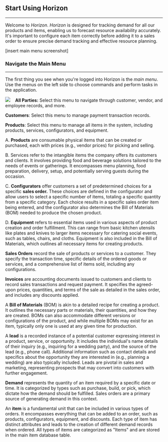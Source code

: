 ## Start Using Horizon
______
Welcome to _Horizon_. *Horizon* is designed for tracking demand for all our products and items, enabling us to forecast resource availability accurately. It's important to configure each item correctly before adding it to a sales order to ensure precise demand tracking and effective resource planning.

[insert main menu screenshot]
### Navigate the Main Menu
___
The first thing you see when you're logged into Horizon is the _main menu_. Use the menus on the left side to choose commands and perform tasks in the application. 

![](6_main_menu.png)
 
 **All Parties:** Select this menu to navigate through customer, vendor, and employee records, and more.

**Customers**: Select this menu to manage payment transaction records. 

**Products**: Select this menu to manage all items in the system, including products, services, configurators, and equipment.

   A. **Products** are consumable physical items that can be created or purchased, each with prices (e.g., vendor prices) for picking and selling. 
   
   B. Services refer to the intangible items the company offers its customers and clients. It involves providing food and beverage solutions tailored to the needs of events or gatherings. It encompasses menu planning, food preparation, delivery, setup, and potentially serving guests during the occasion. 
   
   C. **Configurators** offer customers a set of predetermined choices for a specific **sales order.** These choices are defined in the configurator and allow users to select a specific number of items, totaling a specific quantity from a specific category. Each choice results in a specific sales order item being entered, and the configurator also determines the Bill of Materials (BOM) needed to produce the chosen product.
   
   D. **Equipment** refers to essential items used in various aspects of product creation and order fulfillment. This can range from basic kitchen utensils like plates and knives to larger items necessary for catering social events, such as tables, chairs, and cloths. Equipment is also included in the Bill of Materials, which outlines all necessary items for creating products.

**Sales Orders** record the sale of products or services to a customer. They specify the transaction time, specific details of the ordered goods or services, and a comprehensive list of items sold, including any configurations.

**Invoices** are accounting documents issued to customers and clients to record sales transactions and request payment. It specifies the agreed-upon prices, quantities, and terms of the sale as detailed in the sales order, and includes any discounts applied.

A **Bill of Materials** (BOM) is akin to a detailed recipe for creating a product. It outlines the necessary parts or materials, their quantities, and how they are created. BOMs can also accommodate different versions or configurations of the product, and while multiple BOMs may exist for an item, typically only one is used at any given time for production.

A **lead** is a recorded instance of a potential customer expressing interest in a product, service, or opportunity. It includes the individual's name details of their inquiry (e.g., inquiring for a wedding party), and the source of the lead (e.g., phone call). Additional information such as contact details and specifics about the opportunity they are interested in (e.g., planning a wedding) are also typically included. Leads are pivotal in sales and marketing, representing prospects that may convert into customers with further engagement.

**Demand** represents the quantity of an item required by a specific date or time. It is categorized by types such as purchase, build, or pick, which dictate how the demand should be fulfilled. Sales orders are a primary source of generating demand in this context.

An **item** is a fundamental unit that can be included in various types of orders. It encompasses everything that can be added to an order, such as products, configurators, equipment, and discounts. Each type of item has distinct attributes and leads to the creation of different demand records when ordered. All types of items are categorized as "Items" and are stored in the main item database table.

